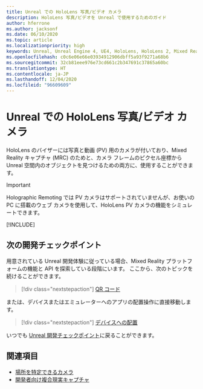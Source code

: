 ```yaml
---
title: Unreal での HoloLens 写真/ビデオ カメラ
description: HoloLens 写真/ビデオを Unreal で使用するためのガイド
author: hferrone
ms.author: jacksonf
ms.date: 06/10/2020
ms.topic: article
ms.localizationpriority: high
keywords: Unreal, Unreal Engine 4, UE4, HoloLens, HoloLens 2, Mixed Reality, 開発, 機能, ドキュメント, ガイド, ホログラム, カメラ, PV カメラ, MRC, Mixed Reality ヘッドセット, Windows Mixed Reality ヘッドセット, 仮想現実ヘッドセット
ms.openlocfilehash: c0c6e06e66e03934912906dbff5a93f9271a68b6
ms.sourcegitcommit: 32cb81eee976e73cd661c2b347691c37865a60bc
ms.translationtype: HT
ms.contentlocale: ja-JP
ms.lasthandoff: 12/04/2020
ms.locfileid: "96609609"
---
```

# <a name="hololens-photovideo-camera-in-unreal"></a>Unreal での HoloLens 写真/ビデオ カメラ

HoloLens のバイザーには写真と動画 (PV) 用のカメラが付いており、Mixed Reality キャプチャ (MRC) のためと、カメラ フレームのピクセル座標から Unreal 空間内のオブジェクトを見つけるための両方に、使用することができます。

> [!IMPORTANT]
> Holographic Remoting では PV カメラはサポートされていませんが、お使いの PC に搭載のウェブ カメラを使用して、HoloLens PV カメラの機能をシミュレートできます。

[!INCLUDE[](includes/tabs-pv-camera.md)]

## <a name="next-development-checkpoint"></a>次の開発チェックポイント

用意されている Unreal 開発体験に従っている場合、Mixed Reality プラットフォームの機能と API を探索している段階にいます。 ここから、次のトピックを続けることができます。

> [!div class="nextstepaction"]
> [QR コード](unreal-qr-codes.md)

または、デバイスまたはエミュレーターへのアプリの配置操作に直接移動します。

> [!div class="nextstepaction"]
> [デバイスへの配置](unreal-deploying.md)

いつでも [Unreal 開発チェックポイント](unreal-development-overview.md#3-platform-capabilities-and-apis)に戻ることができます。

## <a name="see-also"></a>関連項目
* [場所を特定できるカメラ](../platform-capabilities-and-apis/locatable-camera.md)
* [開発者向け複合現実キャプチャ](../platform-capabilities-and-apis/mixed-reality-capture-for-developers.md)
